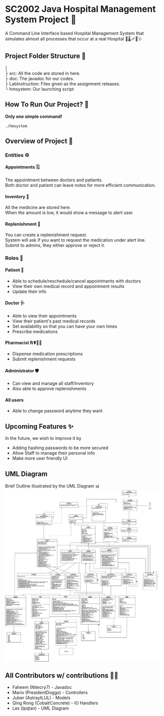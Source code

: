 # SC2002 Java Hospital Management System Project 🏥
A Command Line Interface based Hospital Management System that simulates almost all processes that occur at a real Hospital 💊🌡️🩹💉🩺

## Project Folder Structure 📂

│ <br>
├ src: All the code are stored in here.<br>
├ doc: The javadoc for our codes.<br>
├ LabInstruction: Files given as the assignment releases.<br>
└ hmsystem: Our launching script<br>

## How To Run Our Project? 🚀

**Only one simple command!**

```shell
./hmsystem
```

## Overview of Project 🔎

### Entities ⚙️

#### Appointments 🗓️

The appointment between doctors and patients.<br> 
Both doctor and patient can leave notes for more efficient communication.<br>

#### Inventory 💼

All the medicine are stored here.<br>
When the amount is low, it would show a message to alert user.<br>

#### Replenishment 💊

You can create a replenishment request.<br>
System will ask if you want to request the medication under alert line.<br>
Submit to admins, they either approve or reject it.<br>

### Roles 📌
#### Patient 🛌
- Able to schedule/reschedule/cancel appointments with doctors
- View their own medical record and appointment results
- Update their info
#### Doctor 🩺
- Able to view their appointments 
- View their patient's past medical records
- Set availability so that you can have your own times
- Prescribe medications
#### Pharmacist ℞☤💊🥼
- Dispense medication prescriptions
- Submit replenishment requests
#### Administrator 🛡️
- Can view and manage all staff/inventory
- Also able to approve replenishments
#### All users 
- Able to change password anytime they want

## Upcoming Features ✨

In the future, we wish to improve it by
- Adding hashing passwords to be more secured
- Allow Staff to manage their personal info
- Make more user friendly UI

## UML Diagram

Brief Outline illustrated by the UML Diagram 📊
![OOP Updated UML Diagram (As of 18 Nov 2024)](https://github.com/Nitecry7/SC2002-Java-Hospital-Management-System-Project/blob/main/UML-Class-Diagram.png?raw=true)

## All Contributors w/ contributions 👨‍💻
* Faheem (Nitecry7) - Javadoc
* Mario (PresidentDoggo) - Controllers
* Juber (AstraytLUL) - Models
* Qing Rong (CobaltConcrete) - IO Handlers
* Lex (lpqtan) - UML Diagram
